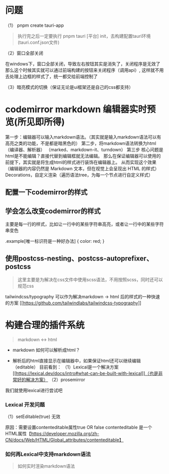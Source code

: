 # 问题

（1）
pnpm create tauri-app

> 执行完之后一定要执行 pnpm tauri [平台] init，去构建配置tauri环境(tauri.conf.json文件)

（2）窗口全部关闭

在windows下，窗口全部关闭，导致左右按钮其实是消失了，关闭程序是无效了
那么这个时候其实就可以通过前端构建的按钮来关闭程序（调用api）, 这样就不用去处理上边框的样式了，统一都交给前端控制了

（3）暗亮模式的切换（保证无论是ui框架还是自己的css都支持）

# codemirror markdown 编辑器实时预览(所见即所得)

第一步：编辑器可以输入markdown语法。（其实就是输入markdown语法可以有高亮之类的功能，不是都是暗黑色的）
第二步，将markdown语法转换为html（编译器、解析器） （marked、markdown-it、turndown）
第三步
核心问题是html是不能编辑？直接代替到编辑框就无法编辑。
那么在保证编辑器可以使用的前提下，其实就是将生成html的样式进行装饰在编辑器上。
从而实现这个效果
（编辑器的内容仍然是 Markdown 文本，但在视觉上会呈现出 HTML 的样式）
Decorations，自定义渲染（遍历语法tree，为每一个节点进行自定义样式）

## 配置一下codemirror的样式

## 学会怎么改变codemirror的样式
主要是每一行的样式，比如让一行中的某些字符串高亮，或者让一行中的某些字符串变色


.example[唯一标识符是一种好办法] {
  color: red;
}

## 使用postcss-nesting、postcss-autoprefixer、postcss

> 这里主要是为解决在css文件中使用scss语法，不用按照scss，同时还可以规范css


tailwindcss/typography 可以作为解决markdown -> html 后的样式的一种快速的方案
[[https://github.com/tailwindlabs/tailwindcss-typography]]




# 构建合理的插件系统

> markdown <-> html

- markdown 如何可以解析成html？

- 解析后的html直接显示在编辑器中，如果保证html还可以继续编辑（editable）
目前看到：
（1）Lexical是一个解决方案[[https://lexical.dev/docs/intro#what-can-be-built-with-lexical]]（也是非常好的解决方案）
（2）prosemirror

我们就使用lexical进行尝试吧

### Lexical 开发问题

（1）setEditable(true) 无效

原因：需要设置contenteditable属性true OR false
contenteditable 是一个HTML属性【https://developer.mozilla.org/zh-CN/docs/Web/HTML/Global_attributes/contenteditable】



### 如何再Lexical中支持markdown语法

> 如何实时渲染markdown语法



















